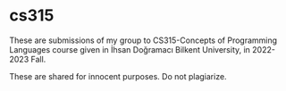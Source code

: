 # cs315
These are submissions of my group to CS315-Concepts of Programming Languages course given in İhsan Doğramacı Bilkent University, in 2022-2023 Fall.

These are shared for innocent purposes. Do not plagiarize.
